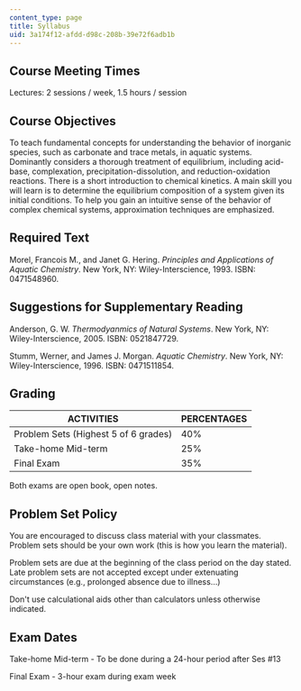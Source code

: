 ```yaml
---
content_type: page
title: Syllabus
uid: 3a174f12-afdd-d98c-208b-39e72f6adb1b
---
```


Course Meeting Times
--------------------

Lectures: 2 sessions / week, 1.5 hours / session

Course Objectives
-----------------

To teach fundamental concepts for understanding the behavior of inorganic species, such as carbonate and trace metals, in aquatic systems. Dominantly considers a thorough treatment of equilibrium, including acid-base, complexation, precipitation-dissolution, and reduction-oxidation reactions. There is a short introduction to chemical kinetics. A main skill you will learn is to determine the equilibrium composition of a system given its initial conditions. To help you gain an intuitive sense of the behavior of complex chemical systems, approximation techniques are emphasized.

Required Text
-------------

Morel, Francois M., and Janet G. Hering. _Principles and Applications of Aquatic Chemistry_. New York, NY: Wiley-Interscience, 1993. ISBN: 0471548960.

Suggestions for Supplementary Reading
-------------------------------------

Anderson, G. W. _Thermodyanmics of Natural Systems_. New York, NY: Wiley-Interscience, 2005. ISBN: 0521847729.

Stumm, Werner, and James J. Morgan. _Aquatic Chemistry_. New York, NY: Wiley-Interscience, 1996. ISBN: 0471511854.

Grading
-------

| ACTIVITIES | PERCENTAGES |
| --- | --- |
| Problem Sets (Highest 5 of 6 grades) | 40% |
| Take-home Mid-term | 25% |
| Final Exam | 35% 

  

Both exams are open book, open notes.

Problem Set Policy
------------------

You are encouraged to discuss class material with your classmates. Problem sets should be your own work (this is how you learn the material).

Problem sets are due at the beginning of the class period on the day stated. Late problem sets are not accepted except under extenuating circumstances (e.g., prolonged absence due to illness…)

Don't use calculational aids other than calculators unless otherwise indicated.

Exam Dates
----------

Take-home Mid-term - To be done during a 24-hour period after Ses #13

Final Exam - 3-hour exam during exam week